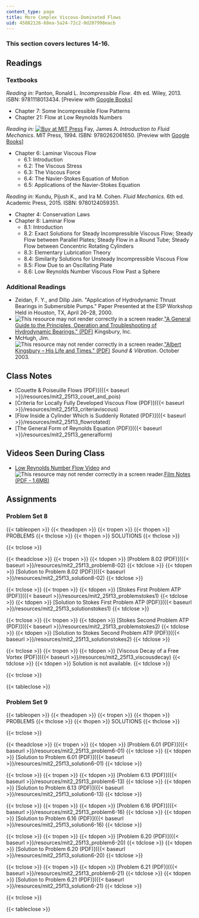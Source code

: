 ```yaml
---
content_type: page
title: More Complex Viscous-Dominated Flows
uid: 45882126-68ea-5a24-72c2-0d207998eacb
---
```


### This section covers lectures 14-16.

Readings
--------

### Textbooks

_Reading in:_ Panton, Ronald L. _Incompressible Flow_. 4th ed. Wiley, 2013. ISBN: 9781118013434. \[Preview with [Google Books](http://books.google.com/books?id=sa4eAAAAQBAJ&pg=PAfrontcover)\]

*   Chapter 7: Some Incompressible Flow Patterns
*   Chapter 21: Flow at Low Reynolds Numbers

_Reading in:_ [![Buy at MIT
Press](/images/mp_logo.gif)](https://mitpress.mit.edu/9780262061650) Fay, James A. _Introduction to Fluid Mechanics_. MIT Press, 1994. ISBN: 9780262061650. \[Preview with [Google Books](http://books.google.com/books?id=XGVpue4954wC&pg=PAfrontcover)\]

*   Chapter 6: Laminar Viscous Flow
    *   6.1: Introduction
    *   6.2: The Viscous Stress
    *   6.3: The Viscous Force
    *   6.4: The Navier-Stokes Equation of Motion
    *   6.5: Applications of the Navier-Stokes Equation

_Reading in:_ Kundu, Pijush K., and Ira M. Cohen. _Fluid Mechanics_. 6th ed. Academic Press, 2015. ISBN: 9780124059351.

*   Chapter 4: Conservation Laws
*   Chapter 8: Laminar Flow
    *   8.1: Introduction
    *   8.2: Exact Solutions for Steady Incompressible Viscous Flow; Steady Flow between Parallel Plates; Steady Flow in a Round Tube; Steady Flow between Concentric Rotating Cylinders
    *   8.3: Elementary Lubrication Theory
    *   8.4: Similarity Solutions for Unsteady Incompressible Viscous Flow
    *   8.5: Flow Due to an Oscillating Plate
    *   8.6: Low Reynolds Number Viscous Flow Past a Sphere

### Additional Readings

*   Zeidan, F. Y., and Dilip Jain. "Application of Hydrodynamic Thrust Bearings in Submersible Pumps." Paper Presented at the ESP Workshop Held in Houston, TX, April 26–28, 2000.
*   ![This resource may not render correctly in a screen reader.](/images/inacessible.gif)["A General Guide to the Principles, Operation and Troubleshooting of Hydrodynamic Bearings." (PDF)](http://www.kingsbury.com/pdf/universe_brochure.pdf) Kingsbury, Inc.
*   McHugh, Jim. ![This resource may not render correctly in a screen reader.](/images/inacessible.gif)["Albert Kingsbury – His Life and Times." (PDF)](http://www.massengineers.com/Documents/albert_kingsbury.pdf) _Sound & Vibration_. October 2003.

Class Notes
-----------

*   [Couette & Poiseuille Flows (PDF)]({{< baseurl >}}/resources/mit2_25f13_couet_and_pois)
*   [Criteria for Locally Fully Developed Viscous Flow (PDF)]({{< baseurl >}}/resources/mit2_25f13_criteriaviscous)
*   [Flow Inside a Cylinder Which is Suddenly Rotated (PDF)]({{< baseurl >}}/resources/mit2_25f13_flowrotated)
*   [The General Form of Reynolds Equation (PDF)]({{< baseurl >}}/resources/mit2_25f13_generalform)

Videos Seen During Class
------------------------

*   [Low Reynolds Number Flow Video](https://youtu.be/51-6QCJTAjU) and ![This resource may not render correctly in a screen reader.](/images/inacessible.gif)[Film Notes (PDF - 1.6MB)](http://web.mit.edu/hml/ncfmf/07LRNF.pdf)

Assignments
-----------

### Problem Set 8

{{< tableopen >}}
{{< theadopen >}}
{{< tropen >}}
{{< thopen >}}
PROBLEMS
{{< thclose >}}
{{< thopen >}}
SOLUTIONS
{{< thclose >}}

{{< trclose >}}

{{< theadclose >}}
{{< tropen >}}
{{< tdopen >}}
[Problem 8.02 (PDF)]({{< baseurl >}}/resources/mit2_25f13_problem8-02)
{{< tdclose >}}
{{< tdopen >}}
[Solution to Problem 8.02 (PDF)]({{< baseurl >}}/resources/mit2_25f13_solution8-02)
{{< tdclose >}}

{{< trclose >}}
{{< tropen >}}
{{< tdopen >}}
[Stokes First Problem ATP (PDF)]({{< baseurl >}}/resources/mit2_25f13_problemstokes1)
{{< tdclose >}}
{{< tdopen >}}
[Solution to Stokes First Problem ATP (PDF)]({{< baseurl >}}/resources/mit2_25f13_solutionstokes1)
{{< tdclose >}}

{{< trclose >}}
{{< tropen >}}
{{< tdopen >}}
[Stokes Second Problem ATP (PDF)]({{< baseurl >}}/resources/mit2_25f13_problemstokes2)
{{< tdclose >}}
{{< tdopen >}}
[Solution to Stokes Second Problem ATP (PDF)]({{< baseurl >}}/resources/mit2_25f13_solutionstokes2)
{{< tdclose >}}

{{< trclose >}}
{{< tropen >}}
{{< tdopen >}}
[Viscous Decay of a Free Vortex (PDF)]({{< baseurl >}}/resources/mit2_25f13_viscousdecay)
{{< tdclose >}}
{{< tdopen >}}
Solution is not available.
{{< tdclose >}}

{{< trclose >}}

{{< tableclose >}}

### Problem Set 9

{{< tableopen >}}
{{< theadopen >}}
{{< tropen >}}
{{< thopen >}}
PROBLEMS
{{< thclose >}}
{{< thopen >}}
SOLUTIONS
{{< thclose >}}

{{< trclose >}}

{{< theadclose >}}
{{< tropen >}}
{{< tdopen >}}
[Problem 6.01 (PDF)]({{< baseurl >}}/resources/mit2_25f13_problem6-01)
{{< tdclose >}}
{{< tdopen >}}
[Solution to Problem 6.01 (PDF)]({{< baseurl >}}/resources/mit2_25f13_solution6-01)
{{< tdclose >}}

{{< trclose >}}
{{< tropen >}}
{{< tdopen >}}
[Problem 6.13 (PDF)]({{< baseurl >}}/resources/mit2_25f13_problem6-13)
{{< tdclose >}}
{{< tdopen >}}
[Solution to Problem 6.13 (PDF)]({{< baseurl >}}/resources/mit2_25f13_solution6-13)
{{< tdclose >}}

{{< trclose >}}
{{< tropen >}}
{{< tdopen >}}
[Problem 6.16 (PDF)]({{< baseurl >}}/resources/mit2_25f13_problem6-16)
{{< tdclose >}}
{{< tdopen >}}
[Solution to Problem 6.16 (PDF)]({{< baseurl >}}/resources/mit2_25f13_solution6-16)
{{< tdclose >}}

{{< trclose >}}
{{< tropen >}}
{{< tdopen >}}
[Problem 6.20 (PDF)]({{< baseurl >}}/resources/mit2_25f13_problem6-20)
{{< tdclose >}}
{{< tdopen >}}
[Solution to Problem 6.20 (PDF)]({{< baseurl >}}/resources/mit2_25f13_solution6-20)
{{< tdclose >}}

{{< trclose >}}
{{< tropen >}}
{{< tdopen >}}
[Problem 6.21 (PDF)]({{< baseurl >}}/resources/mit2_25f13_problem6-21)
{{< tdclose >}}
{{< tdopen >}}
[Solution to Problem 6.21 (PDF)]({{< baseurl >}}/resources/mit2_25f13_solution6-21)
{{< tdclose >}}

{{< trclose >}}

{{< tableclose >}}